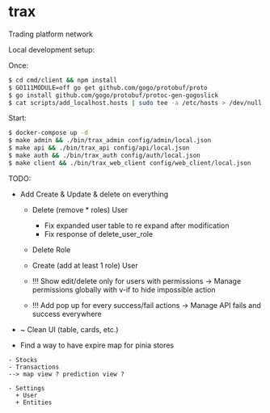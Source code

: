 # trax

Trading platform network

Local development setup:

Once:

```sh
$ cd cmd/client && npm install
$ GO111MODULE=off go get github.com/gogo/protobuf/proto
$ go install github.com/gogo/protobuf/protoc-gen-gogoslick
$ cat scripts/add_localhost.hosts | sudo tee -a /etc/hosts > /dev/null
```

Start:

```sh
$ docker-compose up -d
$ make admin && ./bin/trax_admin config/admin/local.json
$ make api && ./bin/trax_api config/api/local.json
$ make auth && ./bin/trax_auth config/auth/local.json
$ make client && ./bin/trax_web_client config/web_client/local.json
```

TODO:

- Add Create & Update & delete on everything

  - Delete (remove \* roles) User
    - Fix expanded user table to re expand after modification
    - Fix response of delete_user_role
  - Delete Role
  - Create (add at least 1 role) User

  - !!! Show edit/delete only for users with permissions -> Manage permissions globally with v-if to hide impossible action
  - !!! Add pop up for every success/fail actions -> Manage API fails and success everywhere

- ~ Clean UI (table, cards, etc.)

- Find a way to have expire map for pinia stores

```
- Stocks
- Transactions
--> map view ? prediction view ?

- Settings
  + User
  + Entities

```
